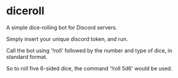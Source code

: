 # diceroll
A simple dice-rolling bot for Discord servers.

Simply insert your unique discord token, and run.

Call the bot using '!roll' followed by the number and type of dice, in standard format.

So to roll five 6-sided dice, the command '!roll 5d6' would be used.
